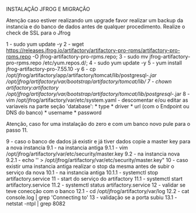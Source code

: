 INSTALAÇÃO JFROG E MIGRAÇÃO

Atenção caso estiver realizando um upgrade favor realizar um backup da instancia e do banco de dados antes de qualquer procedimento.
    Realize o check de SSL para o Jfrog

1 - sudo yum update -y
2 - wget https://releases.jfrog.io/artifactory/artifactory-pro-rpms/artifactory-pro-rpms.repo -O jfrog-artifactory-pro-rpms.repo;
3 - sudo mv jfrog-artifactory-pro-rpms.repo /etc/yum.repos.d/;
4 - sudo yum update -y 
5 - yum install jfrog-artifactory-pro-7.55.10 -y
6 - cp /opt/jfrog/artifactory/app/artifactory/tomcat/lib/postgresql-*.jar /opt/jfrog/artifactory/var/bootstrap/artifactory/tomcat/lib/
7 - chown artifactory:artifactory /opt/jfrog/artifactory/var/bootstrap/artifactory/tomcat/lib/postgresql-*.jar
8 - vim /opt/jfrog/artifactory/var/etc/system.yaml
    - descomentar e/ou editar as variaveis na parte seção 'database':
        * type
        * driver
        * url (com o Endpoint ou DNS do banco)
        * username
        * password

Atenção, caso for uma instalação do zero e com um banco novo pule para o passo 11.

9 - caso o banco de dados já existir e já tiver dados copie a master key para a nova instancia
    9.1 - na instancia antiga
        9.1.1 - vim /opt/jfrog/artifactory/var/etc/security/master.key
    9.2 - na instancia nova
        9.2.1 - echo '<masterKey>' > /opt/jfrog/artifactory/var/etc/security/master.key"
10 - caso existir uma instancia antiga realizar o stop da mesma antes de subir o serviço da nova
    10.1 - na instancia antiga
        10.1.1 - systemctl stop artifactory.service
11 - start do serviço do artifactory
    11.1 - systemctl start artifactory.service
    11.2 - systemctl status artifactory.service
12 - validar se teve conecção com o banco
    12.1 - cd /opt/jfrog/artifactory/var/log
    12.2 - cat console.log | grep 'Connecting to'
13 - validação se a porta subiu
    13.1 - netstat -ntpl | grep 8082

